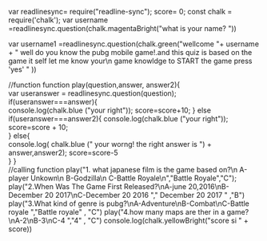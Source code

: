 var readlinesync= require("readline-sync");
 score= 0; 
const chalk = require('chalk');
var username =readlinesync.question(chalk.magentaBright("what is your name?  "))

 var username1 =readlinesync.question(chalk.green("wellcome "+ username + " well do you know the pubg mobile game!.and this quiz is based on the game it self let me know your\n game knowldge to START the game press 'yes' " ))

 //function 
 function play(question,answer, answer2){   
   var useranswer = readlinesync.question(question);   
   if(useranswer===answer){    
      console.log(chalk.blue ("your right"));     score=score+10; 
        }   else if(useranswer===answer2){ 
            console.log(chalk.blue ("your right"));     score=score + 10;   
              } else{    
                 console.log( chalk.blue (" your worng! the right answer is  ") + answer,answer2);     score=score-5  
                  } }   
                  //calling function
                   play("1. what japanese film is the game based on?\n A-player Unkown\n B-Godzilla\n C-Battle Royale\n","Battle Royale","C"); 
                   play("2.When Was The Game First Released?\nA-june 20,2016\nB-December 20 2017\nC-December 20 2016 "," December 20 2017 " ,"B") 
                   play("3.What kind of genre is pubg?\nA-Adventure\nB-Combat\nC-Battle royale ","Battle royale" , "C") 
                   play("4.how many maps are ther in a game? \nA-2\nB-3\nC-4 ","4" , "C") 
                    console.log(chalk.yellowBright("score si " + score))
